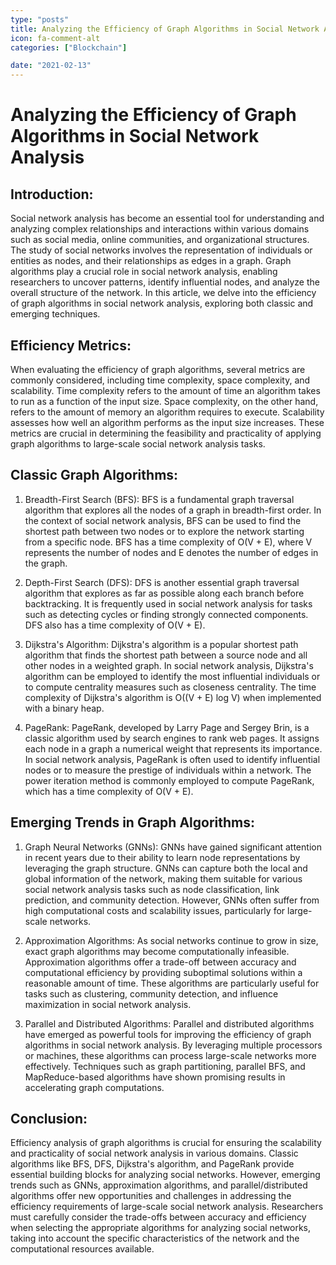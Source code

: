 ```yaml
---
type: "posts"
title: Analyzing the Efficiency of Graph Algorithms in Social Network Analysis
icon: fa-comment-alt
categories: ["Blockchain"]

date: "2021-02-13"
---
```




# Analyzing the Efficiency of Graph Algorithms in Social Network Analysis

## Introduction:
Social network analysis has become an essential tool for understanding and analyzing complex relationships and interactions within various domains such as social media, online communities, and organizational structures. The study of social networks involves the representation of individuals or entities as nodes, and their relationships as edges in a graph. Graph algorithms play a crucial role in social network analysis, enabling researchers to uncover patterns, identify influential nodes, and analyze the overall structure of the network. In this article, we delve into the efficiency of graph algorithms in social network analysis, exploring both classic and emerging techniques.

## Efficiency Metrics:
When evaluating the efficiency of graph algorithms, several metrics are commonly considered, including time complexity, space complexity, and scalability. Time complexity refers to the amount of time an algorithm takes to run as a function of the input size. Space complexity, on the other hand, refers to the amount of memory an algorithm requires to execute. Scalability assesses how well an algorithm performs as the input size increases. These metrics are crucial in determining the feasibility and practicality of applying graph algorithms to large-scale social network analysis tasks.

## Classic Graph Algorithms:
1. Breadth-First Search (BFS):
BFS is a fundamental graph traversal algorithm that explores all the nodes of a graph in breadth-first order. In the context of social network analysis, BFS can be used to find the shortest path between two nodes or to explore the network starting from a specific node. BFS has a time complexity of O(V + E), where V represents the number of nodes and E denotes the number of edges in the graph.

2. Depth-First Search (DFS):
DFS is another essential graph traversal algorithm that explores as far as possible along each branch before backtracking. It is frequently used in social network analysis for tasks such as detecting cycles or finding strongly connected components. DFS also has a time complexity of O(V + E).

3. Dijkstra's Algorithm:
Dijkstra's algorithm is a popular shortest path algorithm that finds the shortest path between a source node and all other nodes in a weighted graph. In social network analysis, Dijkstra's algorithm can be employed to identify the most influential individuals or to compute centrality measures such as closeness centrality. The time complexity of Dijkstra's algorithm is O((V + E) log V) when implemented with a binary heap.

4. PageRank:
PageRank, developed by Larry Page and Sergey Brin, is a classic algorithm used by search engines to rank web pages. It assigns each node in a graph a numerical weight that represents its importance. In social network analysis, PageRank is often used to identify influential nodes or to measure the prestige of individuals within a network. The power iteration method is commonly employed to compute PageRank, which has a time complexity of O(V + E).

## Emerging Trends in Graph Algorithms:
1. Graph Neural Networks (GNNs):
GNNs have gained significant attention in recent years due to their ability to learn node representations by leveraging the graph structure. GNNs can capture both the local and global information of the network, making them suitable for various social network analysis tasks such as node classification, link prediction, and community detection. However, GNNs often suffer from high computational costs and scalability issues, particularly for large-scale networks.

2. Approximation Algorithms:
As social networks continue to grow in size, exact graph algorithms may become computationally infeasible. Approximation algorithms offer a trade-off between accuracy and computational efficiency by providing suboptimal solutions within a reasonable amount of time. These algorithms are particularly useful for tasks such as clustering, community detection, and influence maximization in social network analysis.

3. Parallel and Distributed Algorithms:
Parallel and distributed algorithms have emerged as powerful tools for improving the efficiency of graph algorithms in social network analysis. By leveraging multiple processors or machines, these algorithms can process large-scale networks more effectively. Techniques such as graph partitioning, parallel BFS, and MapReduce-based algorithms have shown promising results in accelerating graph computations.

## Conclusion:
Efficiency analysis of graph algorithms is crucial for ensuring the scalability and practicality of social network analysis in various domains. Classic algorithms like BFS, DFS, Dijkstra's algorithm, and PageRank provide essential building blocks for analyzing social networks. However, emerging trends such as GNNs, approximation algorithms, and parallel/distributed algorithms offer new opportunities and challenges in addressing the efficiency requirements of large-scale social network analysis. Researchers must carefully consider the trade-offs between accuracy and efficiency when selecting the appropriate algorithms for analyzing social networks, taking into account the specific characteristics of the network and the computational resources available.